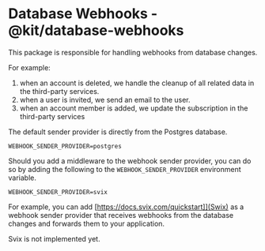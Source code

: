 # Database Webhooks - @kit/database-webhooks

This package is responsible for handling webhooks from database changes.

For example:
1. when an account is deleted, we handle the cleanup of all related data in the third-party services.
2. when a user is invited, we send an email to the user.
3. when an account member is added, we update the subscription in the third-party services

The default sender provider is directly from the Postgres database.

```
WEBHOOK_SENDER_PROVIDER=postgres
```

Should you add a middleware to the webhook sender provider, you can do so by adding the following to the `WEBHOOK_SENDER_PROVIDER` environment variable.

```
WEBHOOK_SENDER_PROVIDER=svix
```

For example, you can add [https://docs.svix.com/quickstart]](Swix) as a webhook sender provider that receives webhooks from the database changes and forwards them to your application.

Svix is not implemented yet.